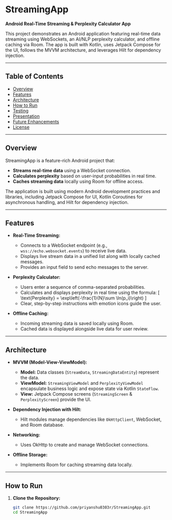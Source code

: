 # StreamingApp

**Android Real-Time Streaming & Perplexity Calculator App**

This project demonstrates an Android application featuring real-time data streaming using WebSockets, an AI/NLP perplexity calculator, and offline caching via Room. The app is built with Kotlin, uses Jetpack Compose for the UI, follows the MVVM architecture, and leverages Hilt for dependency injection.

---

## Table of Contents

- [Overview](#overview)
- [Features](#features)
- [Architecture](#architecture)
- [How to Run](#how-to-run)
- [Testing](#testing)
- [Presentation](#presentation)
- [Future Enhancements](#future-enhancements)
- [License](#license)

---

## Overview

StreamingApp is a feature-rich Android project that:
- **Streams real-time data** using a WebSocket connection.
- **Calculates perplexity** based on user-input probabilities in real time.
- **Caches streaming data** locally using Room for offline access.

The application is built using modern Android development practices and libraries, including Jetpack Compose for UI, Kotlin Coroutines for asynchronous handling, and Hilt for dependency injection.

---

## Features

- **Real-Time Streaming:**
  - Connects to a WebSocket endpoint (e.g., `wss://echo.websocket.events`) to receive live data.
  - Displays live stream data in a unified list along with locally cached messages.
  - Provides an input field to send echo messages to the server.

- **Perplexity Calculator:**
  - Users enter a sequence of comma-separated probabilities.
  - Calculates and displays perplexity in real time using the formula:
    \[
    \text{Perplexity} = \exp\left(-\frac{1}{N}\sum \ln(p_i)\right)
    \]
  - Clear, step-by-step instructions with emotion icons guide the user.

- **Offline Caching:**
  - Incoming streaming data is saved locally using Room.
  - Cached data is displayed alongside live data for user review.

---

## Architecture

- **MVVM (Model-View-ViewModel):**
  - **Model:** Data classes (`StreamData`, `StreamingDataEntity`) represent the data.
  - **ViewModel:** `StreamingViewModel` and `PerplexityViewModel` encapsulate business logic and expose state via Kotlin `StateFlow`.
  - **View:** Jetpack Compose screens (`StreamingScreen` & `PerplexityScreen`) provide the UI.

- **Dependency Injection with Hilt:**
  - Hilt modules manage dependencies like `OkHttpClient`, WebSocket, and Room database.

- **Networking:**
  - Uses OkHttp to create and manage WebSocket connections.

- **Offline Storage:**
  - Implements Room for caching streaming data locally.

---

## How to Run

1. **Clone the Repository:**

   ```bash
   git clone https://github.com/priyanshu0303r/StreamingApp.git
   cd StreamingApp

